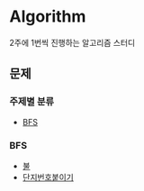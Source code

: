 # Algorithm

2주에 1번씩 진행하는 알고리즘 스터디

## 문제

### 주제별 분류

- [BFS](#BFS)

### BFS

- [불](https://github.com/Im-D/Algorithm/tree/master/BFS/%5BBJ%5D%EC%82%BC%EC%84%B1%20SW%20a%ED%98%95%20%EB%8C%80%EB%B9%84-%20%EB%B6%88)
- [단지번호붙이기](https://github.com/Im-D/Algorithm/tree/20191005)
